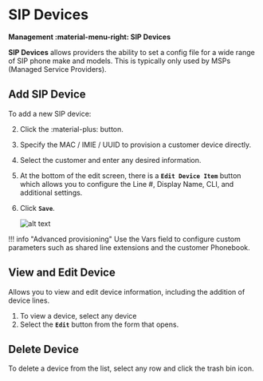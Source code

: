 # SIP Devices
**Management :material-menu-right: SIP Devices**

**SIP Devices** allows providers the ability to set a config file for a wide range of SIP phone make and models. This is typically only used by MSPs (Managed Service Providers). 

## Add SIP Device
To add a new SIP device:

2. Click the :material-plus: button.
4. Specify the MAC / IMIE / UUID to provision a customer device directly. 
3. Select the customer and enter any desired information.
4. At the bottom of the edit screen, there is a **`Edit Device Item`** button which allows you to configure the Line #, Display Name, CLI, and additional settings. 
4. Click **`Save`**.

    ![alt text][sip-device] 
    
!!! info "Advanced provisioning"
    Use the Vars field to configure custom parameters such as shared line extensions and the customer Phonebook.

## View and Edit Device
Allows you to view and edit device information, including the addition of device lines.

1. To view a device, select any device
2. Select the **`Edit`** button from the form that opens.


## Delete Device
To delete a device from the list, select any row and click the trash bin icon.


[sip-device]: /misc/img/sip-device.png "Edit SIP Devices"

